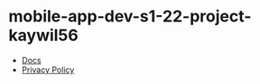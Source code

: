 # mobile-app-dev-s1-22-project-kaywil56

* [Docs](https://github.com/otago-polytechnic-bit-courses/mobile-app-dev-s1-22-project-kaywil56/blob/main/app/build/dokka/gfm/index.md)
* [Privacy Policy](https://github.com/otago-polytechnic-bit-courses/mobile-app-dev-s1-22-project-kaywil56/blob/main/privacy_policy.md)

